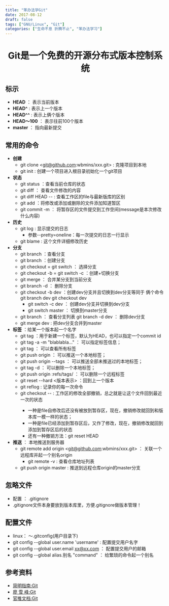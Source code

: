```yaml
---
title: "笨办法学Git"
date: 2017-08-12
draft: false
tags: ["GNU/Linux", "Git"]
categories: ["生命不息 折腾不止", "笨办法学习"]
---
```

# <center>**Git是一个免费的开源分布式版本控制系统**</center>
## **标示**
- **HEAD** ： 表示当前版本
- **HEAD^** : 表示上一个版本
- **HEAD^^** : 表示上俩个版本
- **HEAD～100** ： 表示往前100个版本
- **master** ： 指向最新提交
## **常用的命令**
- **创建**
    * git clone <git@github.com:wbmins/xxx.git> : 克隆项目到本地
    * git init : 创建一个项目进入根目录初始化一个git项目
- **状态**
    * git status ：查看当前仓库的状态
    * git diff ： 查看文件修改的内容
    * git diff HEAD -- <file> : 查看工作区的file与最新版库的区别
    * git add <file> ：将修改或添加或删除的文件添加知道暂区
    * git commit -m <message> ： 将暂存区的文件提交到工作空间(message是本次修改什么内容)
- **历史**
    * git log : 显示提交的日志
        + 参数--pretty=oneline：每一次提交的日志一行显示
    * git blame <file> : 这个文件详细修改历史
- **分支**
    * git branch ：查看分支
    * git branch <name> ：创建分支
    * git checkout <name> = git switch <name> ： 选择分支
    * git checkout -b <name> = git switch -c <name> ：创建+切换分支
    * git merge <name> ： 合并某分支到当前分支
    * git branch -d <name> ： 删除分支
    * git checkout -b dev ：创建dev分支并且切换到dev分支等同于 俩个命令git branch dev git checkout dev
        + git switch -c dev ： 创建dev分支并切换到dev分支
        + git switch master ： 切换到master分支
    * git branch ： 查看分支列表
        git branch -d dev ： 删除dev分支
    * git merge dev : 把dev分支合并到master
- **标签** ：给某一个版本起一个名字
    * git tag <tagname> ：用于新建一个标签，默认为HEAD，也可以指定一个commit id
    * git tag -a <tagname> -m "blablabla..." ： 可以指定标签信息；
    * git tag ： 可以查看所有标签
    * git push origin <tagname> ： 可以推送一个本地标签；
    * git push origin --tags ： 可以推送全部未推送过的本地标签；
    * git tag -d <tagname> ： 可以删除一个本地标签；
    * git push origin :refs/tags/<tagname> ： 可以删除一个远程标签
    * git reset --hard <版本表示> ：回到上一个版本
    * git reflog : 记录你的每一次命令
    * git checkout -- <file> : 工作区的修改全部撤销，总之就是让这个文件回到最近一次的状态
        + 一种是file自修改后还没有被放到暂存区，现在，撤销修改就回到和版本库一模一样的状态；
        + 一种是file已经添加到暂存区后，又作了修改，现在，撤销修改就回到添加到暂存区后的状态
        + 还有一种撤销方法：git reset HEAD <file>
- **推送** ： 本地推送到服务器
    * git remote add origin <git@github.com:wbmins/xxx.git> ： 关联一个远程库并起一个别名origin
        + git remote -v : 查看仓库地址列表
    * git push origin master : 推送到远程仓库origin的master分支

## **忽略文件** 
- 配置 ： .gitignore
- .gitignore文件本身要放到版本库里，方便.gitignore做版本管理！
## **配置文件**
- linux： ～.gitconfig(用户目录下)
- git config --global user.name 'username' : 配置提交用户名字
- git config --global user.email xx@xx.com ： 配置提交用户的邮箱
- git config --global alias.别名 "command" ： 给繁琐的命令起一个别名
## **参考资料**
- [简明指南:Git](http://rogerdudler.github.io/git-guide/index.zh.html)
- [廖 雪 峰:Git](https://www.liaoxuefeng.com/wiki/896043488029600)
- [官推文档:Git](https://git-scm.com/book/zh/v2)

